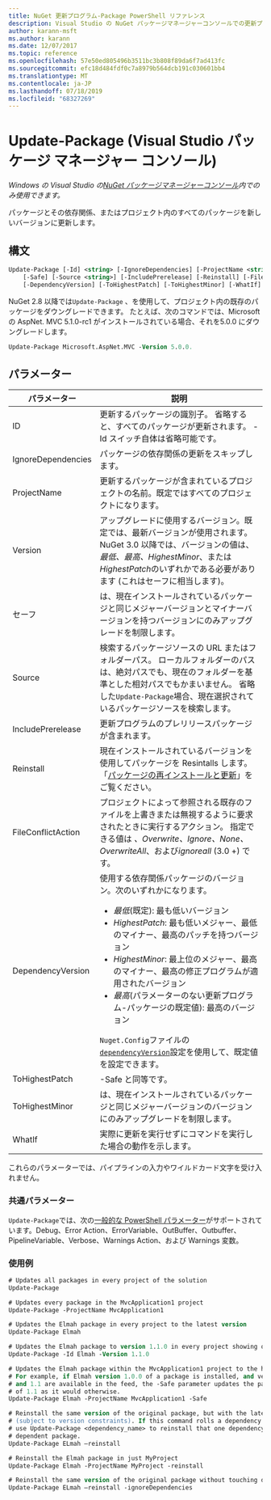 ```yaml
---
title: NuGet 更新プログラム-Package PowerShell リファレンス
description: Visual Studio の NuGet パッケージマネージャーコンソールでの更新プログラムパッケージ PowerShell コマンドのリファレンス。
author: karann-msft
ms.author: karann
ms.date: 12/07/2017
ms.topic: reference
ms.openlocfilehash: 57e50ed805496b3511bc3b808f89da6f7ad413fc
ms.sourcegitcommit: efc18d484fdf0c7a8979b564dcb191c030601bb4
ms.translationtype: MT
ms.contentlocale: ja-JP
ms.lasthandoff: 07/18/2019
ms.locfileid: "68327269"
---
```

# <a name="update-package-package-manager-console-in-visual-studio"></a>Update-Package (Visual Studio パッケージ マネージャー コンソール)

*Windows の Visual Studio の[NuGet パッケージマネージャーコンソール](../../consume-packages/install-use-packages-powershell.md)内でのみ使用できます。*

パッケージとその依存関係、またはプロジェクト内のすべてのパッケージを新しいバージョンに更新します。

## <a name="syntax"></a>構文

```ps
Update-Package [-Id] <string> [-IgnoreDependencies] [-ProjectName <string>] [-Version <string>]
    [-Safe] [-Source <string>] [-IncludePrerelease] [-Reinstall] [-FileConflictAction]
    [-DependencyVersion] [-ToHighestPatch] [-ToHighestMinor] [-WhatIf] [<CommonParameters>]
```

NuGet 2.8 以降では`Update-Package` 、を使用して、プロジェクト内の既存のパッケージをダウングレードできます。 たとえば、次のコマンドでは、Microsoft の AspNet. MVC 5.1.0-rc1 がインストールされている場合、それを5.0.0 にダウングレードします。

```ps
Update-Package Microsoft.AspNet.MVC -Version 5.0.0.
```

## <a name="parameters"></a>パラメーター

|  パラメーター | 説明 |
| --- | --- |
| ID | 更新するパッケージの識別子。 省略すると、すべてのパッケージが更新されます。 -Id スイッチ自体は省略可能です。 |
| IgnoreDependencies | パッケージの依存関係の更新をスキップします。 |
| ProjectName | 更新するパッケージが含まれているプロジェクトの名前。既定ではすべてのプロジェクトになります。 |
| Version | アップグレードに使用するバージョン。既定では、最新バージョンが使用されます。 NuGet 3.0 以降では、バージョンの値は、*最低、最高、HighestMinor*、または*HighestPatch*のいずれかである必要があります (これはセーフに相当します)。 |
| セーフ | は、現在インストールされているパッケージと同じメジャーバージョンとマイナーバージョンを持つバージョンにのみアップグレードを制限します。 |
| Source | 検索するパッケージソースの URL またはフォルダーパス。 ローカルフォルダーのパスは、絶対パスでも、現在のフォルダーを基準とした相対パスでもかまいません。 省略した`Update-Package`場合、現在選択されているパッケージソースを検索します。 |
| IncludePrerelease | 更新プログラムのプレリリースパッケージが含まれます。 |
| Reinstall | 現在インストールされているバージョンを使用してパッケージを Resintalls します。 「[パッケージの再インストールと更新](../../consume-packages/reinstalling-and-updating-packages.md)」をご覧ください。 |
| FileConflictAction | プロジェクトによって参照される既存のファイルを上書きまたは無視するように要求されたときに実行するアクション。 指定できる値は *、Overwrite、Ignore、None、OverwriteAll*、および*ignoreall* (3.0 +) です。 |
| DependencyVersion | 使用する依存関係パッケージのバージョン。次のいずれかになります。<br/><ul><li>*最低*(既定): 最も低いバージョン</li><li>*HighestPatch*: 最も低いメジャー、最低のマイナー、最高のパッチを持つバージョン</li><li>*HighestMinor*: 最上位のメジャー、最高のマイナー、最高の修正プログラムが適用されたバージョン</li><li>*最高*(パラメーターのない更新プログラム-パッケージの既定値): 最高のバージョン</li></ul>`Nuget.Config`ファイルの[`dependencyVersion`](../nuget-config-file.md#config-section)設定を使用して、既定値を設定できます。 |
| ToHighestPatch | -Safe と同等です。 |
| ToHighestMinor | は、現在インストールされているパッケージと同じメジャーバージョンのバージョンにのみアップグレードを制限します。 |
| WhatIf | 実際に更新を実行せずにコマンドを実行した場合の動作を示します。 |

これらのパラメーターでは、パイプラインの入力やワイルドカード文字を受け入れません。

### <a name="common-parameters"></a>共通パラメーター

`Update-Package`では、次の[一般的な PowerShell パラメーター](http://go.microsoft.com/fwlink/?LinkID=113216)がサポートされています。Debug、Error Action、ErrorVariable、OutBuffer、Outbuffer、PipelineVariable、Verbose、Warnings Action、および Warnings 変数。

### <a name="examples"></a>使用例

```ps
# Updates all packages in every project of the solution
Update-Package

# Updates every package in the MvcApplication1 project
Update-Package -ProjectName MvcApplication1

# Updates the Elmah package in every project to the latest version
Update-Package Elmah

# Updates the Elmah package to version 1.1.0 in every project showing optional -Id usage
Update-Package -Id Elmah -Version 1.1.0

# Updates the Elmah package within the MvcApplication1 project to the highest "safe" version.
# For example, if Elmah version 1.0.0 of a package is installed, and versions 1.0.1, 1.0.2,
# and 1.1 are available in the feed, the -Safe parameter updates the package to 1.0.2 instead
# of 1.1 as it would otherwise.
Update-Package Elmah -ProjectName MvcApplication1 -Safe

# Reinstall the same version of the original package, but with the latest version of dependencies
# (subject to version constraints). If this command rolls a dependency back to an earlier version,
# use Update-Package <dependency_name> to reinstall that one dependency without affecting the
# dependent package.
Update-Package ELmah –reinstall 

# Reinstall the Elmah package in just MyProject
Update-Package Elmah -ProjectName MyProject -reinstall

# Reinstall the same version of the original package without touching dependencies.
Update-Package ELmah –reinstall -ignoreDependencies
```
